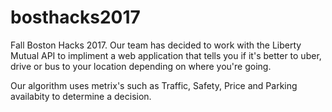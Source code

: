 # bosthacks2017

Fall Boston Hacks 2017. Our team has decided to work with the Liberty Mutual API to impliment a web application that tells you if it's better to uber, drive or bus to your location depending on where you're going. 

Our algorithm uses metrix's such as Traffic, Safety, Price and Parking availabity to determine a decision.
